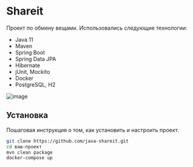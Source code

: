 # Shareit

Проект по обмену вещами. 
Использовались следующие технологии:
- Java 11
- Maven
- Spring Boot
- Spring Data JPA
- Hibernate
- jUnit, Mockito
- Docker
- PostgreSQL, H2

![image](https://github.com/pEvgeniy/java-shareit/assets/113806896/21e4dafb-ab5c-4c7e-97d5-fca3dd58e26c)

## Установка

Пошаговая инструкция о том, как установить и настроить проект.

```bash
git clone https://github.com/java-shareit.git
cd ваш-проект
mvn clean package
docker-compose up
